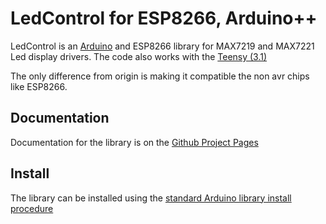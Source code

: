 LedControl for ESP8266, Arduino++
==========
LedControl is an [Arduino](http://arduino.cc) and ESP8266 library for MAX7219 and MAX7221 Led display drivers.
The code also works with the [Teensy (3.1)](https://www.pjrc.com/teensy/)

The only difference from origin is making it compatible the non avr chips like ESP8266.


Documentation
-------------
Documentation for the library is on the [Github Project Pages](http://wayoda.github.io/LedControl/)


Install
-------
The library can be installed using the [standard Arduino library install procedure](http://arduino.cc/en/Guide/Libraries)  







